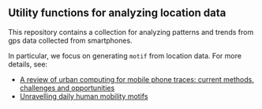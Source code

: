 ## Utility functions for analyzing location data ##

This repository contains a collection for analyzing patterns and trends
from gps data collected from smartphones.

In particular, we focus on generating `motif` from location data. For more details,
see:

* [A review of urban computing for mobile phone traces: current methods, challenges and opportunities][1]
* [Unravelling daily human mobility motifs][2]

[1]: http://dl.acm.org/citation.cfm?doid=2505821.2505828
[2]: http://rsif.royalsocietypublishing.org/content/10/84/20130246/


